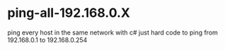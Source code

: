 # ping-all-192.168.0.X
ping every host in the same network with c#
just hard code to ping from 192.168.0.1 to 192.168.0.254
